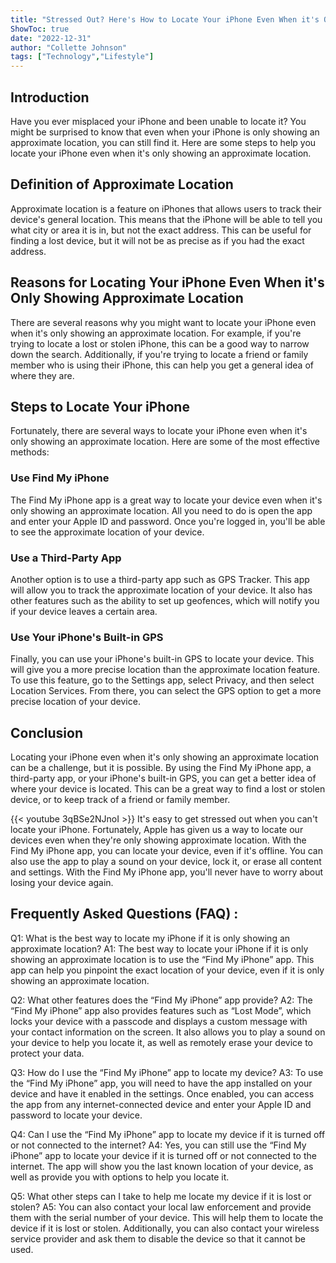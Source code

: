 ```yaml
---
title: "Stressed Out? Here's How to Locate Your iPhone Even When it's Only Showing Approximate Location!"
ShowToc: true 
date: "2022-12-31"
author: "Collette Johnson" 
tags: ["Technology","Lifestyle"]
---
```

## Introduction

Have you ever misplaced your iPhone and been unable to locate it? You might be surprised to know that even when your iPhone is only showing an approximate location, you can still find it. Here are some steps to help you locate your iPhone even when it's only showing an approximate location.

## Definition of Approximate Location

Approximate location is a feature on iPhones that allows users to track their device's general location. This means that the iPhone will be able to tell you what city or area it is in, but not the exact address. This can be useful for finding a lost device, but it will not be as precise as if you had the exact address.

## Reasons for Locating Your iPhone Even When it's Only Showing Approximate Location

There are several reasons why you might want to locate your iPhone even when it's only showing an approximate location. For example, if you're trying to locate a lost or stolen iPhone, this can be a good way to narrow down the search. Additionally, if you're trying to locate a friend or family member who is using their iPhone, this can help you get a general idea of where they are.

## Steps to Locate Your iPhone

Fortunately, there are several ways to locate your iPhone even when it's only showing an approximate location. Here are some of the most effective methods:

### Use Find My iPhone

The Find My iPhone app is a great way to locate your device even when it's only showing an approximate location. All you need to do is open the app and enter your Apple ID and password. Once you're logged in, you'll be able to see the approximate location of your device.

### Use a Third-Party App

Another option is to use a third-party app such as GPS Tracker. This app will allow you to track the approximate location of your device. It also has other features such as the ability to set up geofences, which will notify you if your device leaves a certain area.

### Use Your iPhone's Built-in GPS

Finally, you can use your iPhone's built-in GPS to locate your device. This will give you a more precise location than the approximate location feature. To use this feature, go to the Settings app, select Privacy, and then select Location Services. From there, you can select the GPS option to get a more precise location of your device.

## Conclusion

Locating your iPhone even when it's only showing an approximate location can be a challenge, but it is possible. By using the Find My iPhone app, a third-party app, or your iPhone's built-in GPS, you can get a better idea of where your device is located. This can be a great way to find a lost or stolen device, or to keep track of a friend or family member.

{{< youtube 3qBSe2NJnoI >}} 
It's easy to get stressed out when you can't locate your iPhone. Fortunately, Apple has given us a way to locate our devices even when they're only showing approximate location. With the Find My iPhone app, you can locate your device, even if it's offline. You can also use the app to play a sound on your device, lock it, or erase all content and settings. With the Find My iPhone app, you'll never have to worry about losing your device again.

## Frequently Asked Questions (FAQ) :
Q1: What is the best way to locate my iPhone if it is only showing an approximate location?
A1: The best way to locate your iPhone if it is only showing an approximate location is to use the “Find My iPhone” app. This app can help you pinpoint the exact location of your device, even if it is only showing an approximate location.

Q2: What other features does the “Find My iPhone” app provide?
A2: The “Find My iPhone” app also provides features such as “Lost Mode”, which locks your device with a passcode and displays a custom message with your contact information on the screen. It also allows you to play a sound on your device to help you locate it, as well as remotely erase your device to protect your data.

Q3: How do I use the “Find My iPhone” app to locate my device?
A3: To use the “Find My iPhone” app, you will need to have the app installed on your device and have it enabled in the settings. Once enabled, you can access the app from any internet-connected device and enter your Apple ID and password to locate your device.

Q4: Can I use the “Find My iPhone” app to locate my device if it is turned off or not connected to the internet?
A4: Yes, you can still use the “Find My iPhone” app to locate your device if it is turned off or not connected to the internet. The app will show you the last known location of your device, as well as provide you with options to help you locate it.

Q5: What other steps can I take to help me locate my device if it is lost or stolen?
A5: You can also contact your local law enforcement and provide them with the serial number of your device. This will help them to locate the device if it is lost or stolen. Additionally, you can also contact your wireless service provider and ask them to disable the device so that it cannot be used.


